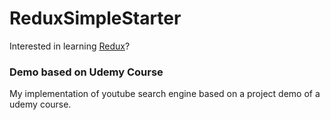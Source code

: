 # ReduxSimpleStarter

Interested in learning [Redux](https://www.udemy.com/react-redux/)?

### Demo based on Udemy Course

My implementation of youtube search engine based on a project demo of a udemy course.

